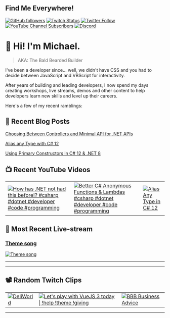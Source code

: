 ## Find Me Everywhere!

[![GitHub followers](https://img.shields.io/github/followers/michaeljolley?style=social)](https://github.com/michaeljolley) [![Twitch Status](https://img.shields.io/twitch/status/baldbeardedbuilder?style=social)](https://twitch.tv/baldbeardedbuilder) [![Twitter Follow](https://img.shields.io/twitter/follow/michaeljolley?style=social)](https://twitter.com/michaeljolley) [![YouTube Channel Subscribers](https://img.shields.io/youtube/channel/subscribers/UCn2FoDbv_veJB_UbrF93_jw?style=social)](https://youtube.com/baldbeardedbuilder) [![Discord](https://img.shields.io/discord/565665509350178827)](https://discord.gg/XSG7HJm)

# 👋 Hi! I'm Michael.

> AKA: The Bald Bearded Builder

I've been a developer since... well, we didn't have CSS and you had to decide between JavaScript and VBScript for interactivity.

After years of building and leading developers, I now spend my days creating workshops, live streams, demos and other content to help developers learn new skills and level up their careers.

Here's a few of my recent ramblings:

## 📝 Recent Blog Posts


[Choosing Between Controllers and Minimal API for .NET APIs](https:&#x2F;&#x2F;baldbeardedbuilder.com&#x2F;blog&#x2F;choosing-between-dotnet-controllers-and-minimal-apis&#x2F;)


[Alias any Type with C# 12](https:&#x2F;&#x2F;baldbeardedbuilder.com&#x2F;blog&#x2F;alias-any-type-in-csharp-12&#x2F;)


[Using Primary Constructors in C# 12 &amp; .NET 8](https:&#x2F;&#x2F;baldbeardedbuilder.com&#x2F;blog&#x2F;primary-constructors-in-csharp-12-dotnet&#x2F;)


## 📺 Recent YouTube Videos

<table>
  <tr>
    <td>
      <a href="https://www.youtube.com/watch?v=NNvuABk_XtY" target="_blank">
        <img style="align=center" src="https://i2.ytimg.com/vi/NNvuABk_XtY/mqdefault.jpg" alt="How has .NET not had this before!? #csharp #dotnet #developer #code #programming"/>
      </a>
    </td>
    <td>
      <a href="https://www.youtube.com/watch?v=87ZEZpCCyUw" target="_blank">
        <img style="align=center" src="https://i2.ytimg.com/vi/87ZEZpCCyUw/mqdefault.jpg" alt="Better C# Anonymous Functions &amp; Lambdas #csharp #dotnet #developer #code #programming"/>
      </a>
    </td>
    <td>
      <a href="https://www.youtube.com/watch?v=0pA6c2Ua_7E" target="_blank">
        <img style="align=center" src="https://i2.ytimg.com/vi/0pA6c2Ua_7E/mqdefault.jpg" alt="Alias Any Type in C# 12"/>
      </a>
    </td>
  </tr>
</table>


## 🚨 Most Recent Live-stream

<a href="https://www.twitch.tv/videos/550912420" target="_blank">
  <h3>Theme song</h3>
  <img src="https://static-cdn.jtvnw.net/cf_vods/d2nvs31859zcd8/37606de398f7d29c9169_baldbeardedbuilder_11312504137_7568630569//thumb/thumb550912420-480x272.jpg" alt="Theme song"/>
</a>

---


---

## 📽️ Random Twitch Clips

<table>
  <tr>
    <td>
      <a href="https://clips.twitch.tv/MotionlessSolidKaleTwitchRPG" target="_blank">
        <img src="https://clips-media-assets2.twitch.tv/AT-cm%7C901618259-preview-480x272.jpg" alt="DeliWorld"/>
      </a>
    </td>
    <td>
      <a href="https://clips.twitch.tv/VibrantMoldySalsifyVoteNay" target="_blank">
        <img src="https://clips-media-assets2.twitch.tv/39423294558-offset-3690-preview-480x272.jpg" alt="Let&#39;s play with VueJS 3 today |  !help !theme !giving"/>
      </a>
    </td>
    <td>
      <a href="https://clips.twitch.tv/HardEnticingDinosaurPanicBasket" target="_blank">
        <img src="https://clips-media-assets2.twitch.tv/AT-cm%7C852997998-preview-480x272.jpg" alt="BBB Business Advice"/>
      </a>
    </td>
  </tr>
</table>

---

